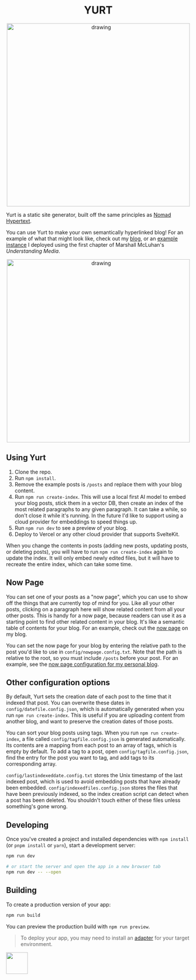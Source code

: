 <h1 align='center'>YURT</h1>
<p align='center'>
<img src="https://github.com/nichwch/nomad-hypertext/assets/7423703/501d295c-b5c5-41bc-8fdc-307731439dcc" alt="drawing" width="500"/>
</p>

Yurt is a static site generator, built off the same principles as [Nomad Hypertext](https://github.com/nichwch/nomad-hypertext).  

You can use Yurt to make your own semantically hyperlinked blog! For an example of what that might look like, check out my [blog](https://blog.nicholaschen.io), or an [example instance](https://themediumisthemessage.nicholaschen.io/posts/about.txt) I deployed using the first chapter of Marshall McLuhan's *Understanding Media*.


<p align='center'>
<img src="https://github.com/nichwch/yurt/assets/7423703/ffdcd733-d4dd-4558-9b54-ea41387efabb" alt="drawing" width="500"/>
</p>


## Using Yurt

1. Clone the repo.
2. Run `npm install`.
3. Remove the example posts is `/posts` and replace them with your blog content.
4. Run `npm run create-index`. This will use a local first AI model to embed your blog posts, stick them in a vector DB, then create an index of the most related paragraphs to any given paragraph. It can take a while, so don't close it while it's running. In the future I'd like to support using a cloud provider for embeddings to speed things up.
5. Run `npm run dev` to see a preview of your blog.
6. Deploy to Vercel or any other cloud provider that supports SvelteKit.

When you change the contents in posts (adding new posts, updating posts, or deleting posts), you will have to run `npm run create-index` again to update the index. It will only embed newly edited files, but it will have to recreate the entire index, which can take some time.

## Now Page

You can set one of your posts as a "now page", which you can use to show off the things that are currently top of mind for you. Like all your other posts, clicking on a paragraph here will show related content from all your other posts. This is handy for a now page, because readers can use it as a starting point to find other related content in your blog. It's like a semantic table of contents for your blog. For an example, check out the [now page](https://blog.nicholaschen.io) on my blog.

You can set the now page for your blog by entering the relative path to the post you'd like to use in `config/nowpage.config.txt`. Note that the path is relative to the root, so you must include `/posts` before your post. For an example, see the [now page configuration for my personal blog](https://github.com/nichwch/personal-blog/blob/main/config/nowpage.config.txt).

## Other configuration options

By default, Yurt sets the creation date of each post to the time that it indexed that post. You can overwrite these dates in `config/datefile.config.json`, which is automatically generated when you run `npm run create-index`. This is useful if you are uploading content from another blog, and want to preserve the creation dates of those posts.

You can sort your blog posts using tags. When you run `npm run create-index`, a file called `config/tagfile.config.json` is generated automatically. Its contents are a mapping from each post to an array of tags, which is empty by default. To add a tag to a post, open `config/tagfile.config.json`, find the entry for the post you want to tag, and add tags to its corresponding array. 

`config/lastindexeddate.config.txt` stores the Unix timestamp of the last indexed post, which is used to avoid embedding posts that have already been embedded. `config/indexedfiles.config.json` stores the files that have been previously indexed, so the index creation script can detect when a post has been deleted. You shouldn't touch either of these files unless something's gone wrong.


## Developing

Once you've created a project and installed dependencies with `npm install` (or `pnpm install` or `yarn`), start a development server:

```bash
npm run dev

# or start the server and open the app in a new browser tab
npm run dev -- --open
```

## Building

To create a production version of your app:

```bash
npm run build
```

You can preview the production build with `npm run preview`.

> To deploy your app, you may need to install an [adapter](https://kit.svelte.dev/docs/adapters) for your target environment.

<a href='http://www.recurse.com' title='Made with love at the Recurse Center'><img src='https://cloud.githubusercontent.com/assets/2883345/11322972/9e553260-910b-11e5-8de9-a5bf00c352ef.png' height='59px'/></a>
